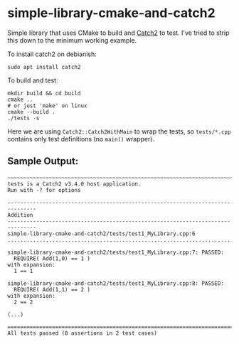 # simple-library-cmake-and-catch2
Simple library that uses CMake to build and [Catch2](https://github.com/catchorg/Catch2) to test. I've tried to strip this down to the minimum working example.

To install catch2 on debianish:
```
sudo apt install catch2
```

To build and test:
```
mkdir build && cd build
cmake ..
# or just 'make' on linux
cmake --build .
./tests -s
```

Here we are using `Catch2::Catch2WithMain` to wrap the tests, so `tests/*.cpp`
contains only test definitions (no `main()` wrapper).

Sample Output:
--------------
```
~~~~~~~~~~~~~~~~~~~~~~~~~~~~~~~~~~~~~~~~~~~~~~~~~~~~~~~~~~~~~~~~~~~~~~~~~~~~~~~
tests is a Catch2 v3.4.0 host application.
Run with -? for options

-------------------------------------------------------------------------------
Addition
-------------------------------------------------------------------------------
simple-library-cmake-and-catch2/tests/test1_MyLibrary.cpp:6
...............................................................................

simple-library-cmake-and-catch2/tests/test1_MyLibrary.cpp:7: PASSED:
  REQUIRE( Add(1,0) == 1 )
with expansion:
  1 == 1

simple-library-cmake-and-catch2/tests/test1_MyLibrary.cpp:8: PASSED:
  REQUIRE( Add(1,1) == 2 )
with expansion:
  2 == 2

(...)

===============================================================================
All tests passed (8 assertions in 2 test cases)
```
